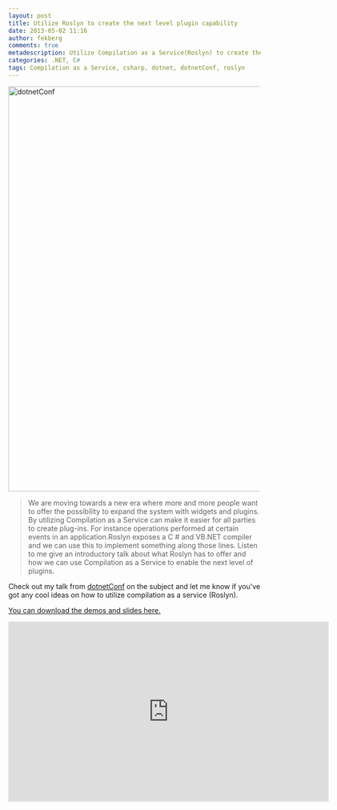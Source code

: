 ```yaml
---
layout: post
title: Utilize Roslyn to create the next level plugin capability
date: 2013-05-02 11:16
author: fekberg
comments: true
metadescription: Utilize Compilation as a Service(Roslyn) to create the next level plugin capability
categories: .NET, C#
tags: Compilation as a Service, csharp, dotnet, dotnetConf, roslyn
---
```

<img src="https://cdn.filipekberg.se/fekberg-blog/wp-content/uploads/2013/05/dotnetConf1.png" alt="dotnetConf" width="810" class="alignright size-full wp-image-1929" />

<blockquote>We are moving towards a new era where more and more people want to offer the possibility to expand the system with widgets and plugins. By utilizing Compilation as a Service can make it easier for all parties to create plug-ins. For instance operations performed at certain events in an application.Roslyn exposes a C # and VB.NET compiler and we can use this to implement something along those lines. Listen to me give an introductory talk about what Roslyn has to offer and how we can use Compilation as a Service to enable the next level of plugins.</blockquote><!--excerpt-->

Check out my talk from <a href="http://live.dotnetconf.net/2013-04" target="_blank">dotnetConf</a> on the subject and let me know if you've got any cool ideas on how to utilize compilation as a service (Roslyn).

<a href="http://sdrv.ms/11Hz0od " target="_blank">You can download the demos and slides here.</a>

<div class="video-container">
<iframe width="640" height="360" src="http://www.youtube.com/embed/VBZ6Hw1O84Q" frameborder="0" allowfullscreen></iframe>
</div>
